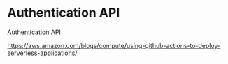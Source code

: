 # Authentication API

Authentication API



https://aws.amazon.com/blogs/compute/using-github-actions-to-deploy-serverless-applications/